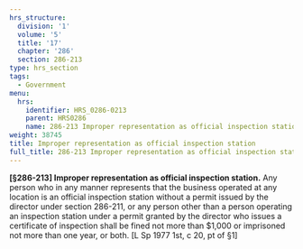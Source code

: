```yaml
---
hrs_structure:
  division: '1'
  volume: '5'
  title: '17'
  chapter: '286'
  section: 286-213
type: hrs_section
tags:
  - Government
menu:
  hrs:
    identifier: HRS_0286-0213
    parent: HRS0286
    name: 286-213 Improper representation as official inspection station
weight: 38745
title: Improper representation as official inspection station
full_title: 286-213 Improper representation as official inspection station
---
```

**[§286-213] Improper representation as official inspection station.** Any person who in any manner represents that the business operated at any location is an official inspection station without a permit issued by the director under section 286-211, or any person other than a person operating an inspection station under a permit granted by the director who issues a certificate of inspection shall be fined not more than $1,000 or imprisoned not more than one year, or both. [L Sp 1977 1st, c 20, pt of §1]